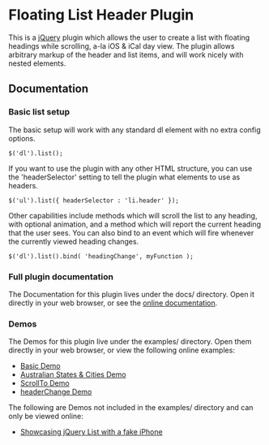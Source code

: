 Floating List Header Plugin
===========================

This is a [jQuery](http://jquery.com/) plugin which allows the user to create a list with 
floating headings while scrolling, a-la iOS & iCal day view. The plugin allows arbitrary 
markup of the header and list items, and will work nicely with nested elements.

Documentation
-------------
### Basic list setup

The basic setup will work with any standard dl element with no extra config options.

	$('dl').list();

If you want to use the plugin with any other HTML structure, you can use the 'headerSelector' setting
to tell the plugin what elements to use as headers.

	$('ul').list({ headerSelector : 'li.header' });

Other capabilities include methods which will scroll the list to any heading, with optional animation,
and a method which will report the current heading that the user sees. You can also bind to an event
which will fire whenever the currently viewed heading changes.

	$('dl').list().bind( 'headingChange', myFunction );

### Full plugin documentation

The Documentation for this plugin lives under the docs/ directory. Open it directly 
in your web browser, or see the [online documentation](http://teamdf.com/jquery-plugins/list/).

### Demos

The Demos for this plugin live under the examples/ directory. Open them directly in your web browser, or view the following online examples:

- [Basic Demo](http://www.teamdf.com/jquery-plugins/list/examples/demo-basic.html)
- [Australian States & Cities Demo](http://www.teamdf.com/jquery-plugins/list/examples/demo-australia.html)
- [ScrollTo Demo](http://www.teamdf.com/jquery-plugins/list/examples/demo-scrollto.html)
- [headerChange Demo](http://www.teamdf.com/jquery-plugins/list/examples/demo-headerchange.html)


The following are Demos not included in the examples/ directory and can only be viewed online:

- [Showcasing jQuery List with a fake iPhone](http://www.teamdf.com/web/showcasing-jquery-list-with-a-fake-iphone/147/)